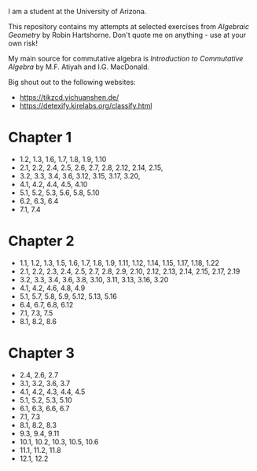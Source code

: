 I am a student at the University of Arizona.

This repository contains my attempts at selected exercises from *Algebraic Geometry* by Robin Hartshorne. Don't quote me on anything - use at your own risk!

My main source for commutative algebra is *Introduction to Commutative Algebra* by M.F. Atiyah and I.G. MacDonald.

Big shout out to the following websites:
- https://tikzcd.yichuanshen.de/
- https://detexify.kirelabs.org/classify.html

# Chapter 1
- 1.2, 1.3, 1.6, 1.7, 1.8, 1.9, 1.10
- 2.1, 2.2, 2.4, 2.5, 2.6, 2.7, 2.8, 2.12, 2.14, 2.15,
- 3.2, 3.3, 3.4, 3.6, 3.12, 3.15, 3.17, 3.20,
- 4.1, 4.2, 4.4, 4.5, 4.10
- 5.1, 5.2, 5.3, 5.6, 5.8, 5.10
- 6.2, 6.3, 6.4
- 7.1, 7.4

# Chapter 2
- 1.1, 1.2, 1.3, 1.5, 1.6, 1.7, 1.8, 1.9, 1.11, 1.12, 1.14, 1.15, 1.17, 1.18, 1.22
- 2.1, 2.2, 2.3, 2.4, 2.5, 2.7, 2.8, 2.9, 2.10, 2.12, 2.13, 2.14, 2.15, 2.17, 2.19
- 3.2, 3.3, 3.4, 3.6, 3.8, 3.10, 3.11, 3.13, 3.16, 3.20
- 4.1, 4.2, 4.6, 4.8, 4.9
- 5.1, 5.7, 5.8, 5.9, 5.12, 5.13, 5.16
- 6.4, 6.7, 6.8, 6.12
- 7.1, 7.3, 7.5
- 8.1, 8.2, 8.6

# Chapter 3
- 2.4, 2.6, 2.7
- 3.1, 3.2, 3.6, 3.7
- 4.1, 4.2, 4.3, 4.4, 4.5
- 5.1, 5.2, 5.3, 5.10
- 6.1, 6.3, 6.6, 6.7
- 7.1, 7.3
- 8.1, 8.2, 8.3
- 9.3, 9.4, 9.11
- 10.1, 10.2, 10.3, 10.5, 10.6
- 11.1, 11.2, 11.8
- 12.1, 12.2
